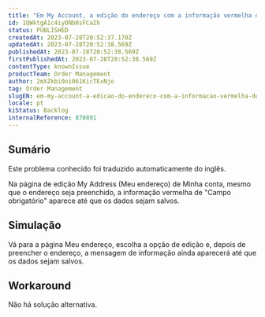 ```yaml
---
title: "Em My Account, a edição do endereço com a informação vermelha de campo obrigatório aparece mesmo depois de preenchida até salvar os dados"
id: 1QWktgA1c4iyONb8sFCaIh
status: PUBLISHED
createdAt: 2023-07-28T20:52:37.170Z
updatedAt: 2023-07-28T20:52:38.569Z
publishedAt: 2023-07-28T20:52:38.569Z
firstPublishedAt: 2023-07-28T20:52:38.569Z
contentType: knownIssue
productTeam: Order Management
author: 2mXZkbi0oi061KicTExNjo
tag: Order Management
slugEN: em-my-account-a-edicao-do-endereco-com-a-informacao-vermelha-de-campo-obrigatorio-aparece-mesmo-depois-de-preenchida-ate-salvar-os-dados
locale: pt
kiStatus: Backlog
internalReference: 870891
---
```


## Sumário

<div class="alert alert-info">
  <p>Este problema conhecido foi traduzido automaticamente do inglês.</p>
</div>


Na página de edição My Address (Meu endereço) de Minha conta, mesmo que o endereço seja preenchido, a informação vermelha de "Campo obrigatório" aparece até que os dados sejam salvos.

## Simulação


Vá para a página Meu endereço, escolha a opção de edição e, depois de preencher o endereço, a mensagem de informação ainda aparecerá até que os dados sejam salvos.

## Workaround


Não há solução alternativa.





